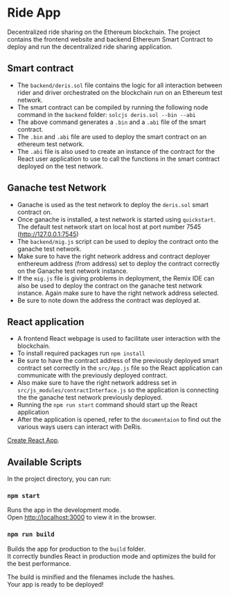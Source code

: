 # Ride App
Decentralized ride sharing on the Ethereum blockchain.
The project contains the frontend website and backend Ethereum Smart Contract to deploy and run the decentralized ride sharing application.

## Smart contract
* The `backend/deris.sol` file contains the logic for all interaction between rider and driver orchestrated on the blockchain run on an Ethereum test network. 
* The smart contract can be compiled by running the following node command in the `backend` folder: `solcjs deris.sol --bin --abi`
* The above command generates a `.bin` and a `.abi` file of the smart contract.
* The `.bin` and `.abi` file are used to deploy the smart contract on an ethereum test network. 
* The `.abi` file is also used to create an instance of the contract for the React user application to use to call the functions in the smart contract deployed on the test network.

## Ganache test Network
* Ganache  is used as the test network to deploy the `deris.sol` smart contract on.
* Once ganache is installed, a test network is started using `quickstart`. The default test network start on local host at port number 7545 (http://127.0.0.1:7545)
* The `backend/mig.js` script can be used to deploy the contract onto the ganache test network.
* Make sure to have the right network address and contract deployer enthereum address (from address) set to deploy the contract correctly on the Ganache test network instance.
* If the `mig.js` file is giving problems in deployment, the Remix IDE can also be used to deploy the contract on the ganache test network instance. Again make sure to have the right network address selected. 
* Be sure to note down the address the contract was deployed at.

## React application
* A frontend React webpage is used to facilitate user interaction with the blockchain. 
* To install required packages run `npm install` 
* Be sure to have the contract address of the previously deployed smart contract set correctly in the `src/App.js` file so the React application can communicate with the previously deployed contract. 
* Also make sure to have the right network address set in `src/js_modules/contractInterface.js` so the application is connecting the the ganache test network previously deployed.
* Running the `npm run start` command  should start up the React application
* After the application is opened, refer to the `documentaion` to find out the various ways users can interact with DeRis.


[Create React App](https://github.com/facebook/create-react-app).

## Available Scripts

In the project directory, you can run:

### `npm start`

Runs the app in the development mode.<br />
Open [http://localhost:3000](http://localhost:3000) to view it in the browser.

### `npm run build`

Builds the app for production to the `build` folder.<br />
It correctly bundles React in production mode and optimizes the build for the best performance.

The build is minified and the filenames include the hashes.<br />
Your app is ready to be deployed!



